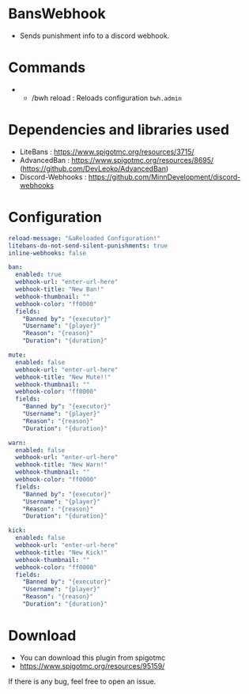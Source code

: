 # BansWebhook
* Sends punishment info to a discord webhook.

# Commands
* - /bwh reload : Reloads configuration  `bwh.admin`

# Dependencies and libraries used
* LiteBans : https://www.spigotmc.org/resources/3715/
* AdvancedBan : https://www.spigotmc.org/resources/8695/ (https://github.com/DevLeoko/AdvancedBan) 
* Discord-Webhooks : https://github.com/MinnDevelopment/discord-webhooks

# Configuration
```yaml
reload-message: "&aReloaded Configuration!"
litebans-do-not-send-silent-punishments: true
inline-webhooks: false

ban:
  enabled: true
  webhook-url: "enter-url-here"
  webhook-title: "New Ban!"
  webhook-thumbnail: ""
  webhook-color: "ff0000"
  fields:
    "Banned by": "{executor}"
    "Username": "{player}"
    "Reason": "{reason}"
    "Duration": "{duration}"

mute:
  enabled: false
  webhook-url: "enter-url-here"
  webhook-title: "New Mute!!"
  webhook-thumbnail: ""
  webhook-color: "ff0000"
  fields:
    "Banned by": "{executor}"
    "Username": "{player}"
    "Reason": "{reason}"
    "Duration": "{duration}"

warn:
  enabled: false
  webhook-url: "enter-url-here"
  webhook-title: "New Warn!"
  webhook-thumbnail: ""
  webhook-color: "ff0000"
  fields:
    "Banned by": "{executor}"
    "Username": "{player}"
    "Reason": "{reason}"
    "Duration": "{duration}"

kick:
  enabled: false
  webhook-url: "enter-url-here"
  webhook-title: "New Kick!"
  webhook-thumbnail: ""
  webhook-color: "ff0000"
  fields:
    "Banned by": "{executor}"
    "Username": "{player}"
    "Reason": "{reason}"
    "Duration": "{duration}"
```

# Download
* You can download this plugin from spigotmc
* https://www.spigotmc.org/resources/95159/

If there is any bug, feel free to open an issue.
